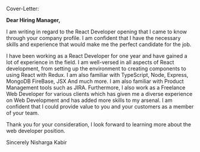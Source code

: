 Cover-Letter: 

<b>Dear Hiring Manager,</b>

I am writing in regard to the React Developer opening that I came to know through your company profile. I am confident that I have the necessary skills and experience that would make me the perfect candidate for the job.

I have been working as a React Developer for one year and have gained a lot of experience in the field. I am well-versed in all aspects of React development, from setting up the environment to creating components to using React with Redux. I am also familiar with TypeScript, Node, Express, MongoDB FireBase, JSX And much more. I am also familiar with Product Management tools such as JIRA. 
Furthermore, I also work as a Freelance Web Developer for various clients which has given me a diverse experience on Web Development and has added more skills to my arsenal.  I am confident that I could provide value to you and your customers as a member of your team.

Thank you for your consideration, I look forward to learning more about the web developer position.

Sincerely
Nisharga Kabir
